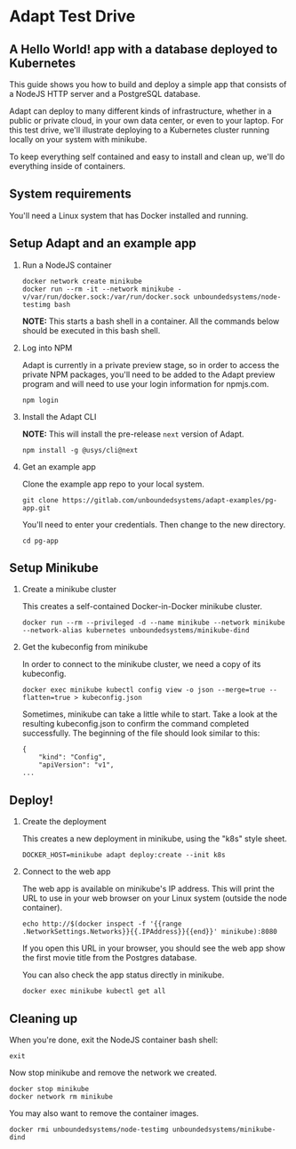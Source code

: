 # Adapt Test Drive
## A Hello World! app with a database deployed to Kubernetes

This guide shows you how to build and deploy a simple app that consists of
a NodeJS HTTP server and a PostgreSQL database.

Adapt can deploy to many different kinds of infrastructure, whether in a
public or private cloud, in your own data center, or even to your laptop.
For this test drive, we'll illustrate deploying to a Kubernetes cluster running
locally on your system with minikube.

To keep everything self contained and easy to install and clean up, we'll do
everything inside of containers.

## System requirements

You'll need a Linux system that has Docker installed and running.

## Setup Adapt and an example app

1. Run a NodeJS container


    ```
    docker network create minikube
    docker run --rm -it --network minikube -v/var/run/docker.sock:/var/run/docker.sock unboundedsystems/node-testimg bash
    ```

    **NOTE:** This starts a bash shell in a container. All the commands below
    should be executed in this bash shell.

1. Log into NPM

    Adapt is currently in a private preview stage, so in order to access
    the private NPM packages, you'll need to be added to the Adapt preview
    program and will need to use your login information for npmjs.com.
    ```
    npm login
    ```

1. Install the Adapt CLI

    **NOTE:** This will install the pre-release `next` version of Adapt.
    ```
    npm install -g @usys/cli@next
    ```

1. Get an example app

    Clone the example app repo to your local system.
    ```
    git clone https://gitlab.com/unboundedsystems/adapt-examples/pg-app.git
    ```

    You'll need to enter your credentials. Then change to the new directory.

    ```
    cd pg-app
    ```

## Setup Minikube

1. Create a minikube cluster

    This creates a self-contained Docker-in-Docker minikube cluster.
    ```
    docker run --rm --privileged -d --name minikube --network minikube --network-alias kubernetes unboundedsystems/minikube-dind
    ```

1. Get the kubeconfig from minikube

    In order to connect to the minikube cluster, we need a copy of its
    kubeconfig.
    ```
    docker exec minikube kubectl config view -o json --merge=true --flatten=true > kubeconfig.json
    ```
    Sometimes, minikube can take a little while to start. Take a look at the
    resulting kubeconfig.json to confirm the command completed successfully.
    The beginning of the file should look similar to this:
    ```
    {
        "kind": "Config",
        "apiVersion": "v1",
    ...
    ```

## Deploy!

1. Create the deployment

    This creates a new deployment in minikube, using the "k8s" style sheet.
    ```
    DOCKER_HOST=minikube adapt deploy:create --init k8s
    ```

1. Connect to the web app

    The web app is available on minikube's IP address. This will print the
    URL to use in your web browser on your Linux system (outside the node
    container).
    ```
    echo http://$(docker inspect -f '{{range .NetworkSettings.Networks}}{{.IPAddress}}{{end}}' minikube):8080
    ```
    If you open this URL in your browser, you should see the web app show
    the first movie title from the Postgres database.

    You can also check the app status directly in minikube.

    ```
    docker exec minikube kubectl get all
    ```

## Cleaning up

When you're done, exit the NodeJS container bash shell:
```
exit
```
Now stop minikube and remove the network we created.
```
docker stop minikube
docker network rm minikube
```
You may also want to remove the container images.
```
docker rmi unboundedsystems/node-testimg unboundedsystems/minikube-dind
```
